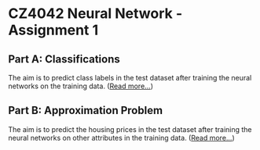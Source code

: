 # CZ4042 Neural Network - Assignment 1

## Part A: Classifications

The aim is to predict class labels in the test dataset after training the neural networks on the training data. ([Read more...](problem_1_classifications))

## Part B: Approximation Problem

The aim is to predict the housing prices in the test dataset after training the neural networks on other attributes in the training data. ([Read more...](problem_2_regression))